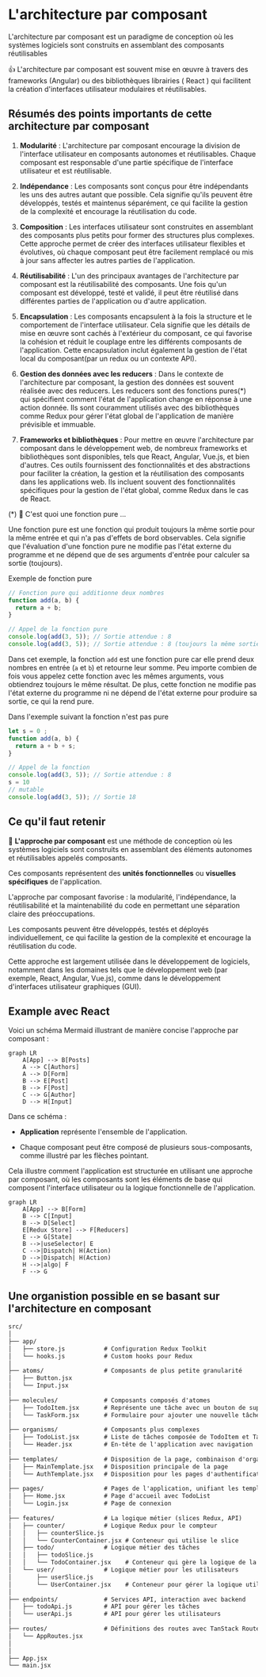 # L'architecture par composant

L'architecture par composant est un paradigme de conception où les systèmes logiciels sont construits en assemblant des composants réutilisables

👍 L'architecture par composant est souvent mise en œuvre à travers des frameworks (Angular) ou des bibliothèques librairies ( React ) qui facilitent la création d'interfaces utilisateur modulaires et réutilisables.

## Résumés des points importants de cette architecture par composant

1. **Modularité** : L'architecture par composant encourage la division de l'interface utilisateur en composants autonomes et réutilisables. Chaque composant est responsable d'une partie spécifique de l'interface utilisateur et est réutilisable.

2. **Indépendance** : Les composants sont conçus pour être indépendants les uns des autres autant que possible. Cela signifie qu'ils peuvent être développés, testés et maintenus séparément, ce qui facilite la gestion de la complexité et encourage la réutilisation du code.

3. **Composition** : Les interfaces utilisateur sont construites en assemblant des composants plus petits pour former des structures plus complexes. Cette approche permet de créer des interfaces utilisateur flexibles et évolutives, où chaque composant peut être facilement remplacé ou mis à jour sans affecter les autres parties de l'application.

4. **Réutilisabilité** : L'un des principaux avantages de l'architecture par composant est la réutilisabilité des composants. Une fois qu'un composant est développé, testé et validé, il peut être réutilisé dans différentes parties de l'application ou d'autre application.

5. **Encapsulation** : Les composants encapsulent à la fois la structure et le comportement de l'interface utilisateur. Cela signifie que les détails de mise en œuvre sont cachés à l'extérieur du composant, ce qui favorise la cohésion et réduit le couplage entre les différents composants de l'application. Cette encapsulation inclut également la gestion de l'état local du composant(par un redux ou un contexte API).

6. **Gestion des données avec les reducers** : Dans le contexte de l'architecture par composant, la gestion des données est souvent réalisée avec des reducers. Les reducers sont des fonctions pures(*) qui spécifient comment l'état de l'application change en réponse à une action donnée. Ils sont couramment utilisés avec des bibliothèques comme Redux pour gérer l'état global de l'application de manière prévisible et immuable.

7. **Frameworks et bibliothèques** : Pour mettre en œuvre l'architecture par composant dans le développement web, de nombreux frameworks et bibliothèques sont disponibles, tels que React, Angular, Vue.js, et bien d'autres. Ces outils fournissent des fonctionnalités et des abstractions pour faciliter la création, la gestion et la réutilisation des composants dans les applications web. Ils incluent souvent des fonctionnalités spécifiques pour la gestion de l'état global, comme Redux dans le cas de React.

(*) 🤖 C'est quoi une fonction pure ...

Une fonction pure est une fonction qui produit toujours la même sortie pour la même entrée et qui n'a pas d'effets de bord observables. Cela signifie que l'évaluation d'une fonction pure ne modifie pas l'état externe du programme et ne dépend que de ses arguments d'entrée pour calculer sa sortie (toujours).

Exemple de fonction pure

```js
// Fonction pure qui additionne deux nombres
function add(a, b) {
  return a + b;
}

// Appel de la fonction pure
console.log(add(3, 5)); // Sortie attendue : 8
console.log(add(3, 5)); // Sortie attendue : 8 (toujours la même sortie pour les mêmes entrées)
```

Dans cet exemple, la fonction `add` est une fonction pure car elle prend deux nombres en entrée (`a` et `b`) et retourne leur somme. Peu importe combien de fois vous appelez cette fonction avec les mêmes arguments, vous obtiendrez toujours le même résultat. De plus, cette fonction ne modifie pas l'état externe du programme ni ne dépend de l'état externe pour produire sa sortie, ce qui la rend pure.

Dans l'exemple suivant la fonction n'est pas pure 

```js
let s = 0 ;
function add(a, b) {
  return a + b + s;
}

// Appel de la fonction 
console.log(add(3, 5)); // Sortie attendue : 8
s = 10 
// mutable
console.log(add(3, 5)); // Sortie 18 
```

## Ce qu'il faut retenir

🚀 **L'approche par composant** est une méthode de conception où les systèmes logiciels sont construits en assemblant des éléments autonomes et réutilisables appelés composants. 

Ces composants représentent des **unités fonctionnelles** ou **visuelles spécifiques** de l'application. 

L'approche par composant favorise : la modularité, l'indépendance, la réutilisabilité et la maintenabilité du code en permettant une séparation claire des préoccupations. 

Les composants peuvent être développés, testés et déployés individuellement, ce qui facilite la gestion de la complexité et encourage la réutilisation du code. 

Cette approche est largement utilisée dans le développement de logiciels, notamment dans les domaines tels que le développement web (par exemple, React, Angular, Vue.js), comme dans le développement d'interfaces utilisateur graphiques (GUI).

## Example avec React

Voici un schéma Mermaid illustrant de manière concise l'approche par composant :

```mermaid
graph LR
    A[App] --> B[Posts]
    A --> C[Authors]
    A --> D[Form]
    B --> E[Post]
    B --> F[Post]
    C --> G[Author]
    D --> H[Input]
```

Dans ce schéma :

- **Application** représente l'ensemble de l'application.

- Chaque composant peut être composé de plusieurs sous-composants, comme illustré par les flèches pointant.

Cela illustre comment l'application est structurée en utilisant une approche par composant, où les composants sont les éléments de base qui composent l'interface utilisateur ou la logique fonctionnelle de l'application.

```mermaid
graph LR
    A[App] --> B[Form]
    B --> C[Input]
    B --> D[Select]
    E[Redux Store] --> F[Reducers]
    E --> G[State]
    B -->|useSelector| E
    C -->|Dispatch| H(Action)
    D -->|Dispatch| H(Action)
    H -->|algo| F
    F --> G

```

## Une organistion possible en se basant sur l'architecture en composant 


```txt
src/
│
├── app/
│   ├── store.js           # Configuration Redux Toolkit
│   └── hooks.js           # Custom hooks pour Redux
│
├── atoms/                 # Composants de plus petite granularité
│   ├── Button.jsx
│   └── Input.jsx
│
├── molecules/             # Composants composés d'atomes
│   ├── TodoItem.jsx       # Représente une tâche avec un bouton de suppression
│   └── TaskForm.jsx       # Formulaire pour ajouter une nouvelle tâche
│
├── organisms/             # Composants plus complexes
│   ├── TodoList.jsx       # Liste de tâches composée de TodoItem et TaskForm
│   └── Header.jsx         # En-tête de l'application avec navigation
│
├── templates/             # Disposition de la page, combinaison d'organismes
│   ├── MainTemplate.jsx   # Disposition principale de la page
│   └── AuthTemplate.jsx   # Disposition pour les pages d'authentification
│
├── pages/                 # Pages de l'application, unifiant les templates
│   ├── Home.jsx           # Page d'accueil avec TodoList
│   └── Login.jsx          # Page de connexion
│
├── features/              # La logique métier (slices Redux, API)
│   ├── counter/           # Logique Redux pour le compteur
│   │   ├── counterSlice.js
│   │   └── CounterContainer.jsx # Conteneur qui utilise le slice
│   ├── todo/              # Logique métier des tâches
│   │   ├── todoSlice.js
│   │   └── TodoContainer.jsx    # Conteneur qui gère la logique de la tâche
│   └── user/              # Logique métier pour les utilisateurs
│       ├── userSlice.js
│       └── UserContainer.jsx    # Conteneur pour gérer la logique utilisateur
│
├── endpoints/             # Services API, interaction avec backend
│   ├── todoApi.js         # API pour gérer les tâches
│   └── userApi.js         # API pour gérer les utilisateurs
│
├── routes/                # Définitions des routes avec TanStack Router
│   └── AppRoutes.jsx
│
│
├── App.jsx
└── main.jsx

```

